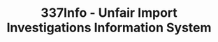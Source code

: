 ---
layout: default
bigquery: https://console.cloud.google.com/bigquery?p=patents-public-data&d=usitc_investigations&page=dataset&project=sheets-management-319211
citation: US International Trade Commission 337Info Unfair Import Investigations Information
  System
contributors: US International Trade Comission
cost: None
description: US International Trade Commission 337Info Unfair Import Investigations
  Information System contains data on investigations done under Section 337. Section
  337 declares the infringement of certain statutory intellectual property rights
  and other forms of unfair competition in import trade to be unlawful practices.
  Most Section 337 investigations involve allegations of patent or registered trademark
  infringement.
documentation: FAQ and tutorial available on the site
last_edit: 04/10/2022, 14:27:56
location: https://pubapps2.usitc.gov/337external/
maintained_by: US International Trade Comission
schema_fields:
- endDateMarkmanHearing
- patentNumber
- complainant
- dateComplaintFiled
- finalIdOnViolationDue
- aljAssigned
- respondent
- startDateMarkmanHearing
- teoIdIssueDate
- actualStartDateEvidHear
- teoProceedingInvolved
- actualEndDateEvidHear
- patentNumbers
- gcAttorney
- lastUpdated
- issueDateOtherNonFinal
- docketNo
- investigationNo
- publication_number
- scheduledEndDateEvidHear
- investigationTermDate
- teoReliefGranted
- scheduledStartDateEvidHear
- finalDetViolation
- internalRemand
- dateOfPublicationFrNotice
- cafcAppeals
- finalIdOnViolationIssue
- ouiiAttorney
- teoIdDueDate
- invUnfairAct
- htsNumbers
- markmanHearing
- currentActiveALJ
- id
- ouiiParticipation
- targetDate
- currentStatus
- investigationType
- finalDetNoViolation
- trademarkNumbers
- title
- copyrightNumbers
- dateCreated
shortname: unfair_import_investigations
tags:
- import
- legal
- trade
timeframe: 2008-2021 (prior to 2008 downloadable as a JSON file)
title: 337Info - Unfair Import Investigations Information System
uuid: 2721f5ec-e599-4890-9265-9706719fc71e
---